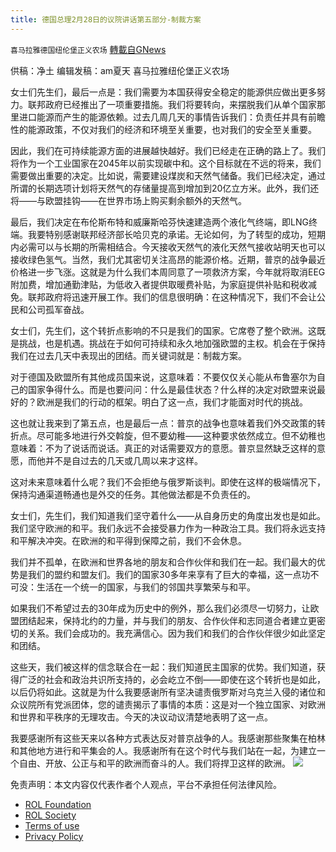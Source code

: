 ```yaml
---
title: 德国总理2月28日的议院讲话第五部分-制裁方案
---
```

`喜马拉雅德国纽伦堡正义农场` [轉載自GNews](https://gnews.org/zh-hans/2116760/)

供稿：净土
编辑发稿：am夏天
喜马拉雅纽伦堡正义农场

女士们先生们，最后一点是：我们需要为本国获得安全稳定的能源供应做出更多努力。联邦政府已经推出了一项重要措施。我们将要转向，来摆脱我们从单个国家那里进口能源而产生的能源依赖。过去几周几天的事情告诉我们：负责任并具有前瞻性的能源政策，不仅对我们的经济和环境至关重要，也对我们的安全至关重要。

因此，我们在可持续能源方面的进展越快越好。我们已经走在正确的路上了。我们将作为一个工业国家在2045年以前实现碳中和。这个目标就在不远的将来，我们需要做出重要的决定。比如说，需要建设煤炭和天然气储备。我们已经决定，通过所谓的长期选项计划将天然气的存储量提高到增加到20亿立方米。此外，我们还将——与欧盟挂钩——在世界市场上购买剩余额外的天然气。

最后，我们决定在布伦斯布特和威廉斯哈芬快速建造两个液化气终端，即LNG终端。我要特别感谢联邦经济部长哈贝克的承诺。无论如何，为了转型的成功，短期内必需可以与长期的所需相结合。今天接收天然气的液化天然气接收站明天也可以接收绿色氢气。当然，我们尤其密切关注高昂的能源价格。近期，普京的战争最近价格进一步飞涨。这就是为什么我们本周同意了一项救济方案，今年就将取消EEG附加费，增加通勤津贴，为低收入者提供取暖费补贴，为家庭提供补贴和税收减免。联邦政府将迅速开展工作。我们的信息很明确：在这种情况下，我们不会让公民和公司孤军奋战。

女士们，先生们，这个转折点影响的不只是我们的国家。它席卷了整个欧洲。这既是挑战，也是机遇。挑战在于如何可持续和永久地加强欧盟的主权。机会在于保持我们在过去几天中表现出的团结。而关键词就是：制裁方案。

对于德国及欧盟所有其他成员国来说，这意味着：不要仅仅关心能从布鲁塞尔为自己的国家争得什么。而是也要问问：什么是最佳状态？什么样的决定对欧盟来说最好的？欧洲是我们的行动的框架。明白了这一点，我们才能面对时代的挑战。

这也就让我来到了第五点，也是最后一点：普京的战争也意味着我们外交政策的转折点。尽可能多地进行外交斡旋，但不要幼稚——这种要求依然成立。但不幼稚也意味着：不为了说话而说话。真正的对话需要双方的意愿。普京显然缺乏这样的意愿，而他并不是自过去的几天或几周以来才这样。

这对未来意味着什么呢？我们不会拒绝与俄罗斯谈判。即使在这样的极端情况下，保持沟通渠道畅通也是外交的任务。其他做法都是不负责任的。

女士们，先生们，我们知道我们坚守着什么——从自身历史的角度出发也是如此。我们坚守欧洲的和平。我们永远不会接受暴力作为一种政治工具。我们将永远支持和平解决冲突。在欧洲的和平得到保障之前，我们不会休息。

我们并不孤单，在欧洲和世界各地的朋友和合作伙伴和我们在一起。我们最大的优势是我们的盟约和盟友们。我们的国家30多年来享有了巨大的幸福，这一点功不可没：生活在一个统一的国家，与我们的邻国共享繁荣与和平。

如果我们不希望过去的30年成为历史中的例外，那么我们必须尽一切努力，让欧盟团结起来，保持北约的力量，并与我们的朋友、合作伙伴和志同道合者建立更密切的关系。我们会成功的。我充满信心。因为我们和我们的合作伙伴很少如此坚定和团结。

这些天，我们被这样的信念联合在一起：我们知道民主国家的优势。我们知道，获得广泛的社会和政治共识所支持的，必会屹立不倒——即使在这个转折也是如此，以后仍将如此。这就是为什么我要感谢所有坚决谴责俄罗斯对乌克兰入侵的诸位和众议院所有党派团体，您的谴责揭示了事情的本质：这是对一个独立国家、对欧洲和世界和平秩序的无理攻击。今天的决议动议清楚地表明了这一点。

我要感谢所有这些天来以各种方式表达反对普京战争的人。我感谢那些聚集在柏林和其他地方进行和平集会的人。我感谢所有在这个时代与我们站在一起，为建立一个自由、开放、公正与和平的欧洲而奋斗的人。我们将捍卫这样的欧洲。
![](https://assets.gnews.org/wp-content/uploads/2022/02/德农二维码-30.png)
 

免责声明：本文内容仅代表作者个人观点，平台不承担任何法律风险。

- [ROL Foundation](https://rolfoundation.org/)
- [ROL Society](https://rolsociety.org/)
- [Terms of use](https://gnews.org/terms-of-use-3/)
- [Privacy Policy](https://gnews.org/privacy-policy/)
